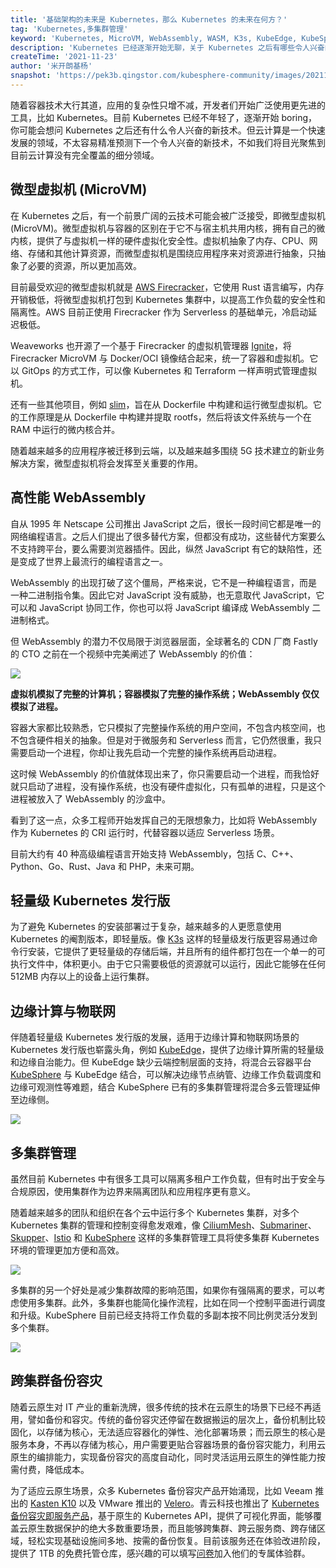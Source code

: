 ```yaml
---
title: '基础架构的未来是 Kubernetes，那么 Kubernetes 的未来在何方？'
tag: 'Kubernetes,多集群管理'
keyword: 'Kubernetes, MicroVM, WebAssembly, WASM, K3s, KubeEdge, KubeSphere'
description: 'Kubernetes 已经逐渐开始无聊，关于 Kubernetes 之后有哪些令人兴奋的新技术，作者给出了自己的见解。'
createTime: '2021-11-23'
author: '米开朗基杨'
snapshot: 'https://pek3b.qingstor.com/kubesphere-community/images/202111242121018.png'
---
```


随着容器技术大行其道，应用的复杂性只增不减，开发者们开始广泛使用更先进的工具，比如 Kubernetes。目前 Kubernetes 已经不年轻了，逐渐开始 boring，你可能会想问 Kubernetes 之后还有什么令人兴奋的新技术。但云计算是一个快速发展的领域，不太容易精准预测下一个令人兴奋的新技术，不如我们将目光聚焦到目前云计算没有完全覆盖的细分领域。

## 微型虚拟机 (MicroVM)

在 Kubernetes 之后，有一个前景广阔的云技术可能会被广泛接受，即微型虚拟机 (MicroVM)。微型虚拟机与容器的区别在于它不与宿主机共用内核，拥有自己的微内核，提供了与虚拟机一样的硬件虚拟化安全性。虚拟机抽象了内存、CPU、网络、存储和其他计算资源，而微型虚拟机是围绕应用程序来对资源进行抽象，只抽象了必要的资源，所以更加高效。

目前最受欢迎的微型虚拟机就是 [AWS Firecracker](https://github.com/firecracker-microvm/firecracker)，它使用 Rust 语言编写，内存开销极低，将微型虚拟机打包到 Kubernetes 集群中，以提高工作负载的安全性和隔离性。AWS 目前正使用 Firecracker 作为 Serverless 的基础单元，冷启动延迟极低。

Weaveworks 也开源了一个基于 Firecracker 的虚拟机管理器 [Ignite](https://github.com/weaveworks/ignite)，将 Firecracker MicroVM 与 Docker/OCI 镜像结合起来，统一了容器和虚拟机。它以 GitOps 的方式工作，可以像 Kubernetes 和 Terraform 一样声明式管理虚拟机。

还有一些其他项目，例如 [slim](https://github.com/ottomatica/slim/)，旨在从 Dockerfile 中构建和运行微型虚拟机。它的工作原理是从 Dockerfile 中构建并提取 rootfs，然后将该文件系统与一个在 RAM 中运行的微内核合并。

随着越来越多的应用程序被迁移到云端，以及越来越多围绕 5G 技术建立的新业务解决方案，微型虚拟机将会发挥至关重要的作用。

## 高性能 WebAssembly

自从 1995 年 Netscape 公司推出 JavaScript 之后，很长一段时间它都是唯一的网络编程语言。之后人们提出了很多替代方案，但都没有成功，这些替代方案要么不支持跨平台，要么需要浏览器插件。因此，纵然 JavaScript 有它的缺陷性，还是变成了世界上最流行的编程语言之一。

WebAssembly 的出现打破了这个僵局，严格来说，它不是一种编程语言，而是一种二进制指令集。因此它对 JavaScript 没有威胁，也无意取代 JavaScript，它可以和 JavaScript 协同工作，你也可以将 JavaScript 编译成 WebAssembly 二进制格式。

但 WebAssembly 的潜力不仅局限于浏览器层面，全球著名的 CDN 厂商 Fastly 的 CTO 之前在一个视频中完美阐述了 WebAssembly 的价值：

![](https://pek3b.qingstor.com/kubesphere-community/images/202111231140200.webp)

**虚拟机模拟了完整的计算机；容器模拟了完整的操作系统；WebAssembly 仅仅模拟了进程。**

容器大家都比较熟悉，它只模拟了完整操作系统的用户空间，不包含内核空间，也不包含硬件相关的抽象。但是对于微服务和 Serverless 而言，它仍然很重，我只需要启动一个进程，你却让我先启动一个完整的操作系统再启动进程。

这时候 WebAssembly 的价值就体现出来了，你只需要启动一个进程，而我恰好就只启动了进程，没有操作系统，也没有硬件虚拟化，只有孤单的进程，只是这个进程被放入了 WebAssembly 的沙盒中。

看到了这一点，众多工程师开始发挥自己的无限想象力，比如将 WebAssembly 作为 Kubernetes 的 CRI 运行时，代替容器以适应 Serverless 场景。

目前大约有 40 种高级编程语言开始支持 WebAssembly，包括 C、C++、Python、Go、Rust、Java 和 PHP，未来可期。

## 轻量级 Kubernetes 发行版

为了避免 Kubernetes 的安装部署过于复杂，越来越多的人更愿意使用 Kubernetes 的阉割版本，即轻量版。像 [K3s](https://k3s.io/) 这样的轻量级发行版更容易通过命令行安装，它提供了更轻量级的存储后端，并且所有的组件都打包在一个单一的可执行文件中，体积更小。由于它只需要极低的资源就可以运行，因此它能够在任何 512MB 内存以上的设备上运行集群。

## 边缘计算与物联网

伴随着轻量级 Kubernetes 发行版的发展，适用于边缘计算和物联网场景的 Kubernetes 发行版也崭露头角，例如 [KubeEdge](https://kubeedge.io/en/)，提供了边缘计算所需的轻量级和边缘自治能力。但 KubeEdge 缺少云端控制层面的支持，将混合云容器平台 [KubeSphere](https://kubesphere.com.cn/) 与 KubeEdge 结合，可以解决边缘节点纳管、边缘工作负载调度和边缘可观测性等难题，结合 KubeSphere 已有的多集群管理将混合多云管理延伸至边缘侧。

![](https://pek3b.qingstor.com/kubesphere-community/images/202111222046479.png)

## 多集群管理

虽然目前 Kubernetes 中有很多工具可以隔离多租户工作负载，但有时出于安全与合规原因，使用集群作为边界来隔离团队和应用程序更有意义。

随着越来越多的团队和组织在各个云中运行多个 Kubernetes 集群，对多个 Kubernetes 集群的管理和控制变得愈发艰难，像 [CiliumMesh](https://docs.cilium.io/en/v1.9/concepts/clustermesh/)、[Submariner](https://github.com/submariner-io/submariner)、[Skupper](https://github.com/skupperproject)、[Istio](https://istio.io/latest/docs/setup/install/multicluster/) 和 [KubeSphere](https://kubesphere.com.cn/docs/multicluster-management/) 这样的多集群管理工具将使多集群 Kubernetes 环境的管理更加方便和高效。

![](https://pek3b.qingstor.com/kubesphere-community/images/202111222056864.png)

多集群的另一个好处是减少集群故障的影响范围，如果你有强隔离的要求，可以考虑使用多集群。此外，多集群也能简化操作流程，比如在同一个控制平面进行调度和升级。KubeSphere 目前已经支持将工作负载的多副本按不同比例灵活分发到多个集群。

![](https://pek3b.qingstor.com/kubesphere-community/images/202111031147569.png)

## 跨集群备份容灾

随着云原生对 IT  产业的重新洗牌，很多传统的技术在云原生的场景下已经不再适用，譬如备份和容灾。传统的备份容灾还停留在数据搬运的层次上，备份机制比较固化，以存储为核心，无法适应容器化的弹性、池化部署场景；而云原生的核心是服务本身，不再以存储为核心，用户需要更贴合容器场景的备份容灾能力，利用云原生的编排能力，实现备份容灾的高度自动化，同时灵活运用云原生的弹性能力按需付费，降低成本。

为了适应云原生场景，众多 Kubernetes 备份容灾产品开始涌现，比如 Veeam 推出的 [Kasten K10](https://www.veeam.com/cn/kubernetes-native-backup-and-restore.html) 以及 VMware 推出的 [Velero](https://velero.io/)。青云科技也推出了 [Kubernetes 备份容灾即服务产品](https://kubesphere.cloud/self-service/disaster-recovery/)，基于原生的 Kubernetes API，提供了可视化界面，能够覆盖云原生数据保护的绝大多数重要场景，而且能够跨集群、跨云服务商、跨存储区域，轻松实现基础设施间多地、按需的备份恢复。目前该服务还在体验改进阶段，提供了 1TB 的免费托管仓库，感兴趣的可以填写[问卷](https://jinshuju.net/f/W6FoC7)加入他们的专属体验群。
